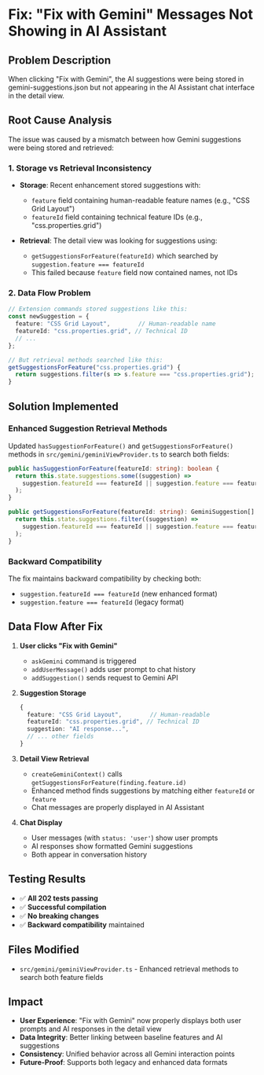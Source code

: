 # Fix: "Fix with Gemini" Messages Not Showing in AI Assistant

## Problem Description
When clicking "Fix with Gemini", the AI suggestions were being stored in gemini-suggestions.json but not appearing in the AI Assistant chat interface in the detail view.

## Root Cause Analysis
The issue was caused by a mismatch between how Gemini suggestions were being stored and retrieved:

### 1. Storage vs Retrieval Inconsistency
- **Storage**: Recent enhancement stored suggestions with:
  - `feature` field containing human-readable feature names (e.g., "CSS Grid Layout")
  - `featureId` field containing technical feature IDs (e.g., "css.properties.grid")

- **Retrieval**: The detail view was looking for suggestions using:
  - `getSuggestionsForFeature(featureId)` which searched by `suggestion.feature === featureId`
  - This failed because `feature` field now contained names, not IDs

### 2. Data Flow Problem
```typescript
// Extension commands stored suggestions like this:
const newSuggestion = {
  feature: "CSS Grid Layout",        // Human-readable name
  featureId: "css.properties.grid", // Technical ID
  // ...
};

// But retrieval methods searched like this:
getSuggestionsForFeature("css.properties.grid") {
  return suggestions.filter(s => s.feature === "css.properties.grid"); // ❌ FAILED
}
```

## Solution Implemented

### Enhanced Suggestion Retrieval Methods
Updated `hasSuggestionForFeature()` and `getSuggestionsForFeature()` methods in `src/gemini/geminiViewProvider.ts` to search both fields:

```typescript
public hasSuggestionForFeature(featureId: string): boolean {
  return this.state.suggestions.some((suggestion) => 
    suggestion.featureId === featureId || suggestion.feature === featureId
  );
}

public getSuggestionsForFeature(featureId: string): GeminiSuggestion[] {
  return this.state.suggestions.filter((suggestion) => 
    suggestion.featureId === featureId || suggestion.feature === featureId
  );
}
```

### Backward Compatibility
The fix maintains backward compatibility by checking both:
- `suggestion.featureId === featureId` (new enhanced format)
- `suggestion.feature === featureId` (legacy format)

## Data Flow After Fix

1. **User clicks "Fix with Gemini"** 
   - `askGemini` command is triggered
   - `addUserMessage()` adds user prompt to chat history
   - `addSuggestion()` sends request to Gemini API

2. **Suggestion Storage**
   ```typescript
   {
     feature: "CSS Grid Layout",        // Human-readable
     featureId: "css.properties.grid", // Technical ID
     suggestion: "AI response...",
     // ... other fields
   }
   ```

3. **Detail View Retrieval**
   - `createGeminiContext()` calls `getSuggestionsForFeature(finding.feature.id)`
   - Enhanced method finds suggestions by matching either `featureId` or `feature`
   - Chat messages are properly displayed in AI Assistant

4. **Chat Display**
   - User messages (with `status: 'user'`) show user prompts
   - AI responses show formatted Gemini suggestions
   - Both appear in conversation history

## Testing Results
- ✅ **All 202 tests passing**
- ✅ **Successful compilation** 
- ✅ **No breaking changes**
- ✅ **Backward compatibility** maintained

## Files Modified
- `src/gemini/geminiViewProvider.ts` - Enhanced retrieval methods to search both feature fields

## Impact
- **User Experience**: "Fix with Gemini" now properly displays both user prompts and AI responses in the detail view
- **Data Integrity**: Better linking between baseline features and AI suggestions
- **Consistency**: Unified behavior across all Gemini interaction points
- **Future-Proof**: Supports both legacy and enhanced data formats